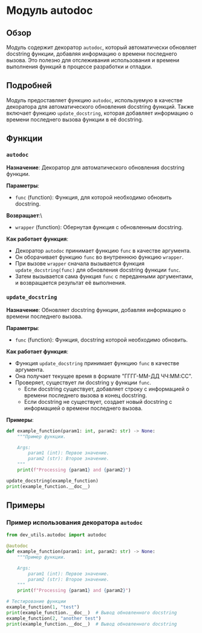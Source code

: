 # Модуль autodoc

## Обзор

Модуль содержит декоратор `autodoc`, который автоматически обновляет docstring функции, добавляя информацию о времени последнего вызова. Это полезно для отслеживания использования и времени выполнения функций в процессе разработки и отладки.

## Подробней

Модуль предоставляет функцию `autodoc`, используемую в качестве декоратора для автоматического обновления docstring функций. Также включает функцию `update_docstring`, которая добавляет информацию о времени последнего вызова функции в её docstring.

## Функции

### `autodoc`

**Назначение**: Декоратор для автоматического обновления docstring функции.

**Параметры**:
- `func` (function): Функция, для которой необходимо обновить docstring.

**Возвращает**:\
- `wrapper` (function): Обернутая функция с обновленным docstring.

**Как работает функция**:
- Декоратор `autodoc` принимает функцию `func` в качестве аргумента.
- Он оборачивает функцию `func` во внутреннюю функцию `wrapper`.
- При вызове `wrapper` сначала вызывается функция `update_docstring(func)` для обновления docstring функции `func`.
- Затем вызывается сама функция `func` с переданными аргументами, и возвращается результат её выполнения.

### `update_docstring`

**Назначение**: Обновляет docstring функции, добавляя информацию о времени последнего вызова.

**Параметры**:
- `func` (function): Функция, docstring которой необходимо обновить.

**Как работает функция**:
- Функция `update_docstring` принимает функцию `func` в качестве аргумента.
- Она получает текущее время в формате "ГГГГ-ММ-ДД ЧЧ:ММ:СС".
- Проверяет, существует ли docstring у функции `func`.
    - Если docstring существует, добавляет строку с информацией о времени последнего вызова в конец docstring.
    - Если docstring не существует, создает новый docstring с информацией о времени последнего вызова.

**Примеры**:

```python
def example_function(param1: int, param2: str) -> None:
    """Пример функции.

    Args:
        param1 (int): Первое значение.
        param2 (str): Второе значение.
    """
    print(f"Processing {param1} and {param2}")

update_docstring(example_function)
print(example_function.__doc__)
```

## Примеры

### Пример использования декоратора `autodoc`

```python
from dev_utils.autodoc import autodoc

@autodoc
def example_function(param1: int, param2: str) -> None:
    """Пример функции.

    Args:
        param1 (int): Первое значение.
        param2 (str): Второе значение.
    """
    print(f"Processing {param1} and {param2}")

# Тестирование функции
example_function(1, "test")
print(example_function.__doc__)  # Вывод обновленного docstring
example_function(2, "another test")
print(example_function.__doc__)  # Вывод обновленного docstring